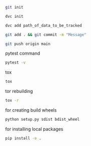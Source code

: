 ```bash
git init
```
```bash
dvc init
```
```bash
dvc add path_of_data_to_be_tracked
```
```bash
git add . && git commit -m "Message"
```

```bash
git push origin main
```
pytest command
```bash
pytest -v
```
tox 
```bash
tox
```
tor rebuilding
```bash
tox -r
```
for creating build wheels
```bash
python setup.py sdist bdist_wheel
```
for installing local packages
```bash
pip install -e .
```


